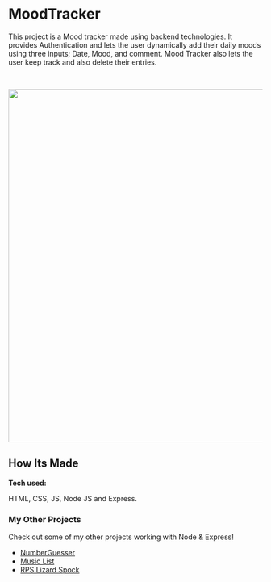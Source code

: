 # MoodTracker

This project is a Mood tracker made using backend technologies. It provides Authentication and lets the user dynamically add their daily moods using three inputs; Date, Mood, and comment. Mood Tracker also lets the user keep track and also delete their entries.

&emsp;

<img src="https://github.com/DashlinS/moodtracker/blob/main/public/image/moodtrackdemo.gif" width="700">

<!-- &emsp;&emsp;&emsp;&emsp;&emsp;&emsp;&emsp;&emsp;&emsp;&emsp;&emsp;&emsp;&emsp;&emsp;&emsp;[Click Here to go to the website!]() -->

## How Its Made 

**Tech used:** 

HTML, CSS, JS, Node JS and Express.

### My Other Projects 

Check out some of my other projects working with Node & Express!

* [NumberGuesser](https://github.com/DashlinS/NumberGuesser)
* [Music List](https://github.com/DashlinS/MyMusicList)
* [RPS Lizard Spock](https://github.com/DashlinS/RPSLizardSpock)
